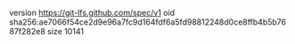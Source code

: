 version https://git-lfs.github.com/spec/v1
oid sha256:ae7066f54ce2d9e96a7fc9d164fdf6a5fd98812248d0ce8ffb4b5b7687f282e8
size 10141
